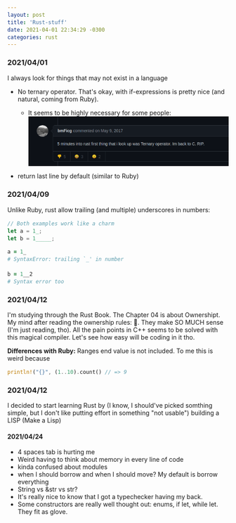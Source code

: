```yaml
---
layout: post
title: 'Rust-stuff'
date: 2021-04-01 22:34:29 -0300
categories: rust
---
```


### 2021/04/01

I always look for things that may not exist in a language

- No ternary operator. That's okay, with if-expressions is pretty nice (and natural, coming from Ruby).

  - It seems to be highly necessary for some people:
    <img loading="lazy" style="display: block; margin: 0 auto;" src="/assets/img/rust.png" alt="">

- return last line by default (similar to Ruby)

### 2021/04/09

Unlike Ruby, rust allow trailing (and multiple) underscores in numbers:

```rust
// Both examples work like a charm
let a = 1_;
let b = 1_____;
```

```ruby
a = 1_
# SyntaxError: trailing `_' in number

b = 1__2
# Syntax error too
```

### 2021/04/12

I'm studying through the Rust Book. The Chapter 04 is about Ownershipt. My mind after reading the
ownership rules: 🤯. They make SO MUCH sense (I'm just reading, tho). All the pain points in C++
seems to be solved with this magical compiler. Let's see how easy will be coding in it tho.

**Differences with Ruby:** Ranges end value is not included. To me this is weird because

```rust
println!("{}", (1..10).count() // => 9
```

### 2021/04/12

I decided to start learning Rust by (I know, I should've picked somthing simple, but I don't like
putting effort in something "not usable") building a LISP (Make a Lisp)

#### 2021/04/24

- 4 spaces tab is hurting me
- Weird having to think about memory in every line of code
- kinda confused about modules
- when I should borrow and when I should move? My default is borrow everything
- String vs &str vs str?
- It's really nice to know that I got a typechecker having my back.
- Some constructors are really well thought out: enums, if let, while let. They fit as glove.